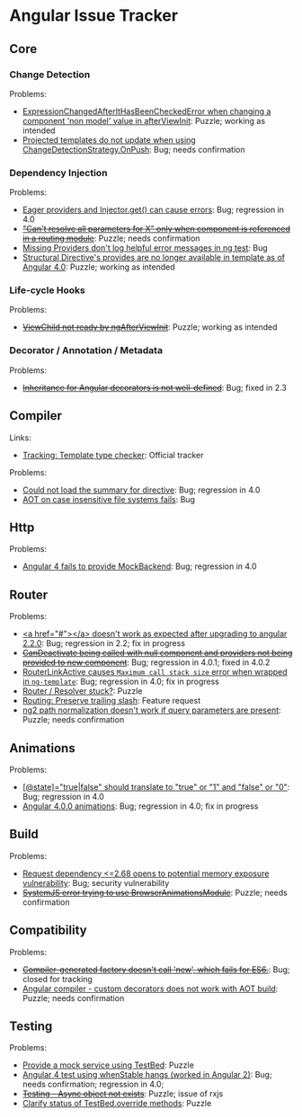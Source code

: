 # Angular Issue Tracker

## Core

### Change Detection

Problems:

+ [ExpressionChangedAfterItHasBeenCheckedError when changing a component 'non model' value in afterViewInit](https://github.com/angular/angular/issues/15464): Puzzle; working as intended
+ [Projected templates do not update when using ChangeDetectionStrategy.OnPush](https://github.com/angular/angular/issues/16012): Bug; needs confirmation

### Dependency Injection

Problems:

+ [Eager providers and Injector.get() can cause errors](https://github.com/angular/angular/issues/15501): Bug; regression in 4.0
+ ~~["Can't resolve all parameters for X" only when component is referenced in a routing module](https://github.com/angular/angular/issues/15627)~~: Puzzle; needs confirmation
+ [Missing Providers don't log helpful error messages in ng test](https://github.com/angular/angular/issues/15985): Bug
+ [Structural Directive's provides are no longer available in template as of Angular 4.0](https://github.com/angular/angular/issues/15998): Puzzle; working as intended

### Life-cycle Hooks

Problems:

+ ~~[ViewChild not ready by ngAfterViewInit](https://github.com/angular/angular/issues/15100)~~: Puzzle; working as intended

### Decorator / Annotation / Metadata

Problems:

+ ~~[Inheritance for Angular decorators is not well-defined](https://github.com/angular/angular/issues/11606)~~: Bug; fixed in 2.3

## Compiler

Links: 

+ [Tracking: Template type checker](https://github.com/angular/angular/issues/15988): Official tracker

Problems:

+ [Could not load the summary for directive](https://github.com/angular/angular/issues/15506): Bug; regression in 4.0
+ [AOT on case insensitive file systems fails](https://github.com/angular/angular/issues/15767): Bug

## Http

Problems:

+ [Angular 4 fails to provide MockBackend](https://github.com/angular/angular/issues/15521): Bug; regression in 4.0

## Router

Problems:

+ [&lt;a href="#"&gt;&lt;/a&gt; doesn't work as expected after upgrading to angular 2.2.0](https://github.com/angular/angular/issues/12945): Bug; regression in 2.2; fix in progress
+ ~~[CanDeactivate being called with null component and providers not being provided to new component](https://github.com/angular/angular/issues/15626)~~: Bug; regression in 4.0.1; fixed in 4.0.2
+ [RouterLinkActive causes `Maximum call stack size` error when wrapped in `ng-template`](https://github.com/angular/angular/issues/15825): Bug; regression in 4.0; fix in progress
+ [Router / Resolver stuck?](https://github.com/angular/angular/issues/15997): Puzzle
+ [Routing: Preserve trailing slash](https://github.com/angular/angular/issues/16051): Feature request
+ [ng2 path normalization doesn't work if query parameters are present](https://github.com/angular/angular/issues/16069): Puzzle; needs confirmation

## Animations

Problems:

+ [[@state]="true|false" should translate to "true" or "1" and "false" or "0"](https://github.com/angular/angular/issues/15433): Bug; regression in 4.0
+ [Angular 4.0.0 animations](https://github.com/angular/angular/issues/15507): Bug; regression in 4.0; fix in progress

## Build

Problems:

+ [Request dependency <=2.68 opens to potential memory exposure vulnerability](https://github.com/angular/angular/issues/10352): Bug; security vulnerability
+ ~~[SystemJS error trying to use BrowserAnimationsModule](https://github.com/angular/angular/issues/16027)~~: Puzzle; needs confirmation

## Compatibility

Problems:

+ ~~[Compiler-generated factory doesn't call 'new', which fails for ES6.](https://github.com/angular/angular/issues/14816)~~: Bug; closed for tracking
+ [Angular compiler - custom decorators does not work with AOT build](https://github.com/angular/angular/issues/16023): Puzzle; needs confirmation

## Testing

Problems:

+ [Provide a mock service using TestBed](https://github.com/angular/angular/issues/10727): Puzzle
+ [Angular 4 test using whenStable hangs (worked in Angular 2)](https://github.com/angular/angular/issues/15486): Bug; needs confirmation; regression in 4.0;
+ ~~[Testing - Async object not exists](https://github.com/angular/angular/issues/15889)~~: Puzzle; issue of rxjs
+ [Clarify status of TestBed.override<X> methods](https://github.com/angular/angular/issues/16026): Puzzle

